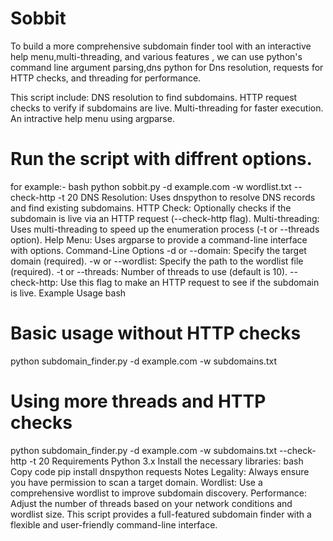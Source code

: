 # Sobbit
To build a more comprehensive subdomain finder tool with an interactive help menu,multi-threading, and various features , we  can use python's command line argument parsing,dns python for Dns resolution, requests for HTTP checks, and threading for performance.

This script include:
DNS resolution to find subdomains.
HTTP request checks to verify if subdomains are live.
Multi-threading for faster execution.
An intractive help menu using argparse.


# Run the script with diffrent options. 
for example:-
bash
python sobbit.py -d example.com -w wordlist.txt --check-http -t 20
DNS Resolution: Uses dnspython to resolve DNS records and find existing subdomains.
HTTP Check: Optionally checks if the subdomain is live via an HTTP request (--check-http flag).
Multi-threading: Uses multi-threading to speed up the enumeration process (-t or --threads option).
Help Menu: Uses argparse to provide a command-line interface with options.
Command-Line Options
-d or --domain: Specify the target domain (required).
-w or --wordlist: Specify the path to the wordlist file (required).
-t or --threads: Number of threads to use (default is 10).
--check-http: Use this flag to make an HTTP request to see if the subdomain is live.
Example Usage
bash
# Basic usage without HTTP checks
python subdomain_finder.py -d example.com -w subdomains.txt

# Using more threads and HTTP checks
python subdomain_finder.py -d example.com -w subdomains.txt --check-http -t 20
Requirements
Python 3.x
Install the necessary libraries:
bash
Copy code
pip install dnspython requests
Notes
Legality: Always ensure you have permission to scan a target domain.
Wordlist: Use a comprehensive wordlist to improve subdomain discovery.
Performance: Adjust the number of threads based on your network conditions and wordlist size.
This script provides a full-featured subdomain finder with a flexible and user-friendly command-line interface.

